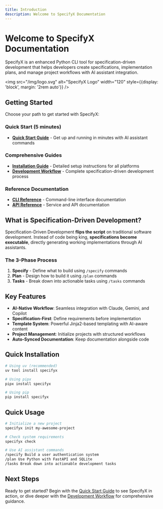 ```yaml
---
title: Introduction
description: Welcome to SpecifyX Documentation
---
```


# Welcome to SpecifyX Documentation

SpecifyX is an enhanced Python CLI tool for specification-driven development that helps developers create specifications, implementation plans, and manage project workflows with AI assistant integration.

<img src="/img/logo.svg" alt="SpecifyX Logo" width="120" style={{display: 'block', margin: '2rem auto'}} />


## Getting Started

Choose your path to get started with SpecifyX:

### Quick Start (5 minutes)
- **[Quick Start Guide](./guides/quickstart)** - Get up and running in minutes with AI assistant commands

### Comprehensive Guides
- **[Installation Guide](./guides/installation)** - Detailed setup instructions for all platforms
- **[Development Workflow](./guides/workflow)** - Complete specification-driven development process

### Reference Documentation
- **[CLI Reference](./reference/cli/init)** - Command-line interface documentation
- **[API Reference](./reference/api/template_service)** - Service and API documentation

## What is Specification-Driven Development?

Specification-Driven Development **flips the script** on traditional software development. Instead of code being king, **specifications become executable**, directly generating working implementations through AI assistants.

### The 3-Phase Process

1. **Specify** - Define what to build using `/specify` commands
2. **Plan** - Design how to build it using `/plan` commands  
3. **Tasks** - Break down into actionable tasks using `/tasks` commands

## Key Features

- **AI-Native Workflow**: Seamless integration with Claude, Gemini, and Copilot
- **Specification-First**: Define requirements before implementation
- **Template System**: Powerful Jinja2-based templating with AI-aware content
- **Project Management**: Initialize projects with structured workflows
- **Auto-Synced Documentation**: Keep documentation alongside code

## Quick Installation

```bash
# Using uv (recommended)
uv tool install specifyx

# Using pipx
pipx install specifyx

# Using pip
pip install specifyx
```

## Quick Usage

```bash
# Initialize a new project
specifyx init my-awesome-project

# Check system requirements
specifyx check

# Use AI assistant commands
/specify Build a user authentication system
/plan Use Python with FastAPI and SQLite
/tasks Break down into actionable development tasks
```

## Next Steps

Ready to get started? Begin with the [Quick Start Guide](/docs/guides/quickstart) to see SpecifyX in action, or dive deeper with the [Development Workflow](/docs/guides/workflow) for comprehensive guidance.